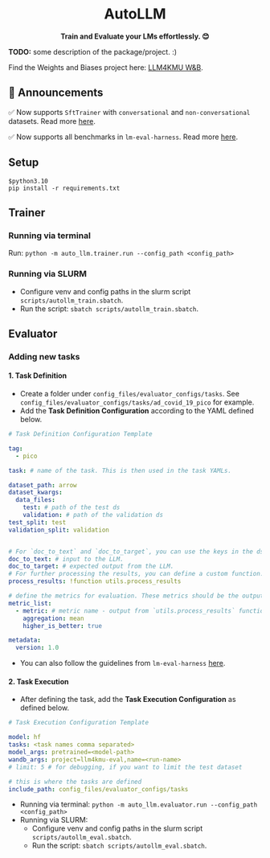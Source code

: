 <h1 align="center">
    AutoLLM
</h1>

<p align="center">
    <strong>Train and Evaluate your LMs effortlessly. 😊</strong>
</p>


**TODO:** some description of the package/project. :)


Find the Weights and Biases project here: [LLM4KMU W&B](https://wandb.ai/llm4kmu/projects).


## 📢 Announcements

✅ Now supports ``SftTrainer`` with `conversational` and `non-conversational` datasets. Read more [here](https://huggingface.co/docs/trl/en/sft_trainer#dataset-format-support).

✅ Now supports all benchmarks in `lm-eval-harness`. Read more [here](https://github.com/EleutherAI/lm-evaluation-harness).

## Setup

```shell
$python3.10
pip install -r requirements.txt
```

## Trainer



### Running via terminal 
Run: ``python -m auto_llm.trainer.run --config_path <config_path>``

### Running via SLURM
- Configure venv and config paths in the slurm script ``scripts/autollm_train.sbatch``.
- Run the script: ``sbatch scripts/autollm_train.sbatch``.

## Evaluator

### Adding new tasks

#### 1. Task Definition
- Create a folder under ``config_files/evaluator_configs/tasks``. See ``config_files/evaluator_configs/tasks/ad_covid_19_pico`` for example.
- Add the **Task Definition Configuration** according to the YAML defined below.

```yaml
# Task Definition Configuration Template

tag:
  - pico

task: # name of the task. This is then used in the task YAMLs.

dataset_path: arrow
dataset_kwargs:
  data_files:
    test: # path of the test ds
    validation: # path of the validation ds
test_split: test
validation_split: validation


# For `doc_to_text` and `doc_to_target`, you can use the keys in the ds for prompt construction. For example: if you have a key "text", use it here as {{text}}
doc_to_text: # input to the LLM. 
doc_to_target: # expected output from the LLM.
# For further processing the results, you can define a custom function. `utils` should lie in the same path as the task YAML. `process_results` is the name of the function in `utils`
process_results: !function utils.process_results 

# define the metrics for evaluation. These metrics should be the output from the defined `utils.process_results` function.
metric_list:
  - metric: # metric name - output from `utils.process_results` function.
    aggregation: mean
    higher_is_better: true

metadata:
  version: 1.0
```
- You can also follow the guidelines from `lm-eval-harness` [here](https://github.com/EleutherAI/lm-evaluation-harness/blob/main/docs/new_task_guide.md).

#### 2. Task Execution
- After defining the task, add the **Task Execution Configuration** as defined below.

```yaml
# Task Execution Configuration Template

model: hf
tasks: <task names comma separated>
model_args: pretrained=<model-path>
wandb_args: project=llm4kmu-eval,name=<run-name>
# limit: 5 # for debugging, if you want to limit the test dataset

# this is where the tasks are defined 
include_path: config_files/evaluator_configs/tasks 
```

- Running via terminal: ``python -m auto_llm.evaluator.run --config_path <config_path>``
- Running via SLURM:
  - Configure venv and config paths in the slurm script ``scripts/autollm_eval.sbatch``. 
  - Run the script: ``sbatch scripts/autollm_eval.sbatch``.